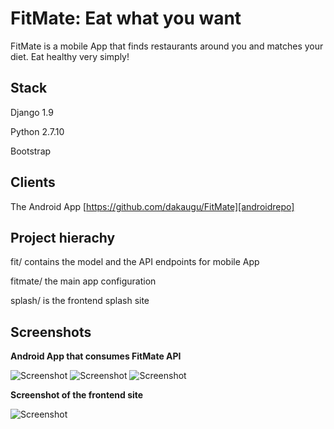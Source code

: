 FitMate: Eat what you want
==========================

FitMate is a mobile App that finds restaurants around you and matches your diet. Eat healthy very simply!

## Stack
Django 1.9

Python 2.7.10

Bootstrap

## Clients

The Android App [https://github.com/dakaugu/FitMate][androidrepo]

## Project hierachy
fit/ contains the model and the API endpoints for mobile App

fitmate/ the main app configuration

splash/ is the frontend splash site


## Screenshots
**Android App that consumes FitMate API**

![Screenshot][android1]
![Screenshot][android2]
![Screenshot][android3]

**Screenshot of the frontend site**

![Screenshot][image]

[android1]: http://s16.postimg.org/8qx4xtgvp/2016_03_21_7.png
[android2]: http://s22.postimg.org/6u2kpmt01/2016_03_21_5.png
[android3]: http://s10.postimg.org/unxuzq06h/2016_03_21_6.png
[image]: http://s14.postimg.org/55h1q4ur5/fitmate.png
[androidrepo]: https://github.com/dakaugu/FitMate
